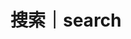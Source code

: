 ---
title: "搜索｜search"
slug: "search"
layout: "search"
outputs:
    - html
    - json
menu:
    main:
        weight: -60
        params: 
            icon: search
---